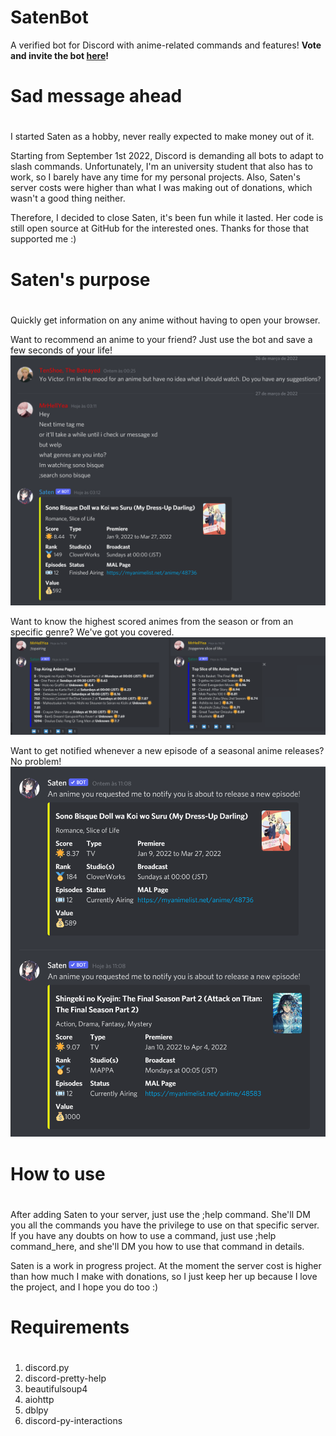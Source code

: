 SatenBot
===================

A verified bot for Discord with anime-related commands and features!
**Vote and invite the bot [here](https://top.gg/bot/798341045607071814)!**

# Sad message ahead <h1>
I started Saten as a hobby, never really expected to make money out of it.

Starting from September 1st 2022, Discord is demanding all bots to adapt to slash commands. Unfortunately, I'm an university student that also has to work, so I barely have any time for my personal projects. Also, Saten's server costs were higher than what I was making out of donations, which wasn't a good thing neither.

Therefore, I decided to close Saten, it's been fun while it lasted. Her code is still open source at GitHub for the interested ones. Thanks for those that supported me :)

# Saten's purpose <h1>
Quickly get information on any anime without having to open your browser.

Want to recommend an anime to your friend? Just use the bot and save a few seconds of your life!
![im1](/pics/example1.png?raw=true)

Want to know the highest scored animes from the season or from an specific genre? We've got you covered.
![im2](/pics/example2.png?raw=true)

Want to get notified whenever a new episode of a seasonal anime releases? No problem!
![im3](/pics/example3.png?raw=true)


# How to use <h1>
After adding Saten to your server, just use the ;help command.
She'll DM you all the commands you have the privilege to use on that specific server.
If you have any doubts on how to use a command, just use ;help command_here, and
she'll DM you how to use that command in details.

Saten is a work in progress project. At the moment the server cost is higher than how much I make with donations, so I just keep her up because I love the project, and I hope you do too :)


# Requirements <h1>
1. discord.py
2. discord-pretty-help
3. beautifulsoup4
4. aiohttp
5. dblpy
6. discord-py-interactions
